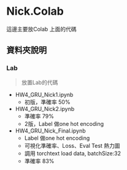 # Nick.Colab
這邊主要放Colab 上面的代碼

## 資料夾說明

### Lab
> 放置Lab的代碼

- HW4_GRU_Nick1.ipynb
    - 初版，準確率 50%
- HW4_GRU_Nick2.ipynb
    - 準確率 79%
    - 2版，Label 做one hot encoding
- HW4_GRU_Nick_Final.ipynb
    - Label 做one hot encoding
    - 可視化準確率、Loss、Eval Test 熱力圖
    - 調用 torchtext load data, batchSize:32
    - 準確率 83%